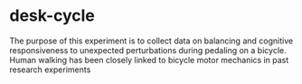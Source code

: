 # desk-cycle
The purpose of this experiment is to collect data on balancing and cognitive responsiveness to unexpected perturbations during pedaling on a bicycle. Human walking has been closely linked to bicycle motor mechanics in past research experiments
